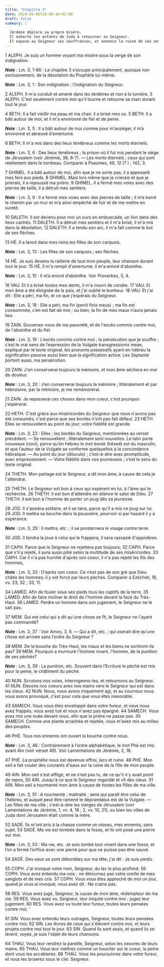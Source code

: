 ```yaml
---
title: "Chapitre 3"
date: 2024-09-06T20:00:42+02:00
draft: false
summary: |
  
  Jérémie déplore sa propre misère.
  Il exhorte les enfants de Juda à retourner au Seigneur.
  Il expose au Seigneur ses souffrances, et annonce la ruine de ses enfants.
---
```



1 ALEPH.
Je suis un homme voyant ma misère sous la verge de son indignation.

***Note*** :  Lm. 3, 1-66 : Le chapitre 3 s’occupe principalement, quoique non exclusivement, de la désolation du Prophète lui-même.

***Note*** :  Lm. 3, 1 : Son indignation ; l’indignation du Seigneur.

2 ALEPH.
Il m'a conduit et amené dans les ténèbres et non à la lumière. 3 ALEPH.
C'est seulement contre moi qu'il tourne et retourne sa main durant tout le jour.


4 BETH.
Il a fait vieillir ma peau et ma chair, il a brisé mes os. 5 BETH.
Il a bâti autour de moi, et il m'a environné de fiel et de peine.

***Note*** :  Lm. 3, 5 : Il a bâti autour de moi comme pour m’assiéger, il m’a environné et abreuvé d’amertume.

6 BETH.
Il m'a mis dans des lieux ténébreux comme les morts éternels.

***Note*** :  Lm. 3, 6 : Des lieux ténébreux ; la prison où il fut mis pendant le siège de Jérusalem (voir Jérémie, 38, 6-7). ― Les morts éternels ; ceux qui sont réellement dans le tombeau. Comparer à Psaumes, 48, 12 (? ) ; 142, 3.


7 GHIMEL.
Il a bâti autour de moi, afin que je ne sorte pas; il a appesanti mes fers aux pieds. 8 GHIMEL.
Mais lors même que je crierais et que je prierais, il a repoussé ma prière. 9 GHIMEL.
Il a fermé mes voies avec des pierres de taille, il a détruit mes sentiers.

***Note*** :  Lm. 3, 9 : Il a fermé mes voies avec des pierres de taille ; il m’a barré le chemin par un mur et m’a ainsi empêché de fuir et de me mettre en sureté.


10 DALETH.
Il est devenu pour moi un ours en embuscade, un lion dans des lieux cachés. 11 DALETH.
Il a détruit mes sentiers et il m'a brisé, il m'a mis dans la désolation. 12 DALETH.
Il a tendu son arc, il m'a fait comme le but de ses flèches.


13 HÉ.
Il a lancé dans mes reins les filles de son carquois.

***Note*** :  Lm. 3, 13 : Les filles de son carquois ; ses flèches.

14 HÉ.
Je suis devenu la raillerie de tout mon peuple, leur chanson durant tout le jour. 15 HÉ.
Il m'a rempli d'amertume, il m'a enivré d'absinthe.

***Note*** :  Lm. 3, 15 : Il m’a enivré d’absinthe. Voir Proverbes, 5, 4.


16 VAU.
Et il a brisé toutes mes dents, il m'a nourri de cendre. 17 VAU.
Et mon âme a été éloignée de la paix, et j'ai oublié le bonheur. 18 VAU.
Et j'ai dit : Elle a péri, ma fin, et ce que j'espérais du Seigneur.

***Note*** :  Lm. 3, 18 : Elle a péri, ma fin (periit finis meus) ; ma fin est consommée, c’en est fait de moi ; ou bien, la fin de mes maux n’aura jamais lieu.


19 ZAIN.
Souvenez-vous de ma pauvreté, et de l'excès commis contre moi, de l'absinthe et du fiel.

***Note*** :  Lm. 3, 19 : L’excès commis contre moi ; la persécution que je souffre ; c’est le vrai sens de l’expression de la Vulgate transgressionis meae, expliqué par le texte original, les pronoms possessifs ayant en hébreu la signification passive aussi bien que la signification active. Les Septante portent aussi, ma persécution.

20 ZAIN.
J'en conserverai toujours la mémoire, et mon âme séchera en moi de douleur.

***Note*** :  Lm. 3, 20 : J’en conserverai toujours la mémoire ; littéralement et par hébraïsme, par la mémoire, je me remémorerai.

21 ZAIN.
Je repasserai ces choses dans mon coeur, c'est pourquoi j'espérerai.


22 HETH.
C'est grâce aux miséricordes du Seigneur que nous n'avons pas été consumés; c'est parce que ses bontés n'ont pas fait défaut. 23 HETH.
Elles se renouvellent au point du jour; votre fidélité est grande.

***Note*** :  Lm. 3, 23 : Elles ; les bontés du Seigneur, mentionnées au verset précédent. ― Se renouvellent ; littéralement sont nouvelles. Le latin porte nouveaux (novi), parce qu’en hébreu le mot bonté (hésed) est du masculin, et que l’auteur de la Vulgate se conforme quelquefois à la concordance hébraïque. ― Au point du jour (diluculo) ; c’est-à-dire avec promptitude, avec empressement. ― Votre fidélité dans vos promesses ; c’est le sens du texte original.

24 THETH.
Mon partage est le Seigneur, a dit mon âme; à cause de cela je l'attendrai.


25 THETH.
Le Seigneur est bon à ceux qui espèrent en lui, à l'âme qui le recherche. 26 THETH.
Il est bon d'attendre en silence le salut de Dieu. 27 THETH.
Il est bon à l'homme de porter un joug dès sa jeunesse.


28 JOD.
Il s'assiéra solitaire, et il se taira, parce qu'il a mis ce joug sur lui. 29 JOD.
Il mettra sa bouche dans la poussière, pourvoir si par hasard il y a espérance.

***Note*** :  Lm. 3, 29 : Il mettra, etc. ; il se prosternera le visage contre terre.

30 JOD.
Il tendra la joue à celui qui le frappera, il sera rassasié d'opprobres.


31 CAPH.
Parce que le Seigneur ne rejettera pas toujours; 32 CAPH.
Parce que s'il a rejeté, il aura aussi pitié selon la multitude de ses miséricordes. 33 CAPH.
Car il n'a pas humilié d'après son coeur, il n'a pas rejeté les fils des hommes,

***Note*** :  Lm. 3, 33 : D’après son coeur. Ce n’est pas de son gré que Dieu châtie les hommes; il y est forcé par leurs péchés. Comparer à Ezéchiel, 18, vv. 23, 32 ; 33, 11.


34 LAMED.
Afin de fouler sous ses pieds tous les captifs de la terre, 35 LAMED.
Afin de faire incliner le droit de l'homme devant la face du Très-Haut. 36 LAMED.
Perdre un homme dans son jugement, le Seigneur ne le sait pas.


37 MEM.
Qui est celui qui a dit qu'une chose se fît, le Seigneur ne l'ayant pas commandé?

***Note*** :  Lm. 3, 37 : Voir Amos, 3, 6. ― Qui a dit, etc. ; qui oserait dire qu’une chose est arrivée sans l’ordre du Seigneur ?

38 MEM.
De la bouche du Très-Haut, les maux et les biens ne sortiront-ils pas? 39 MEM.
Pourquoi a murmuré l'homme vivant, l'homme, de la punition de ses péchés?

***Note*** :  Lm. 3, 39 : La punition, etc. Souvent dans l’Ecriture le péché est mis pour la peine, le châtiment du péché.


40 NUN.
Scrutons nos voies, interrogeons-les, et retournons au Seigneur. 41 NUN.
Elevons nos coeurs avec nos mains vers le Seigneur qui est dans les cieux. 42 NUN.
Nous, nous avons iniquement agi, et au courroux nous vous avons provoqué, c'est pour cela que vous êtes inexorable.


43 SAMECH.
Vous vous êtes enveloppé dans votre fureur, et vous nous avez frappés; vous avez tué et vous n'avez pas épargné. 44 SAMECH.
Vous avez mis une nuée devant vous, afin que la prière ne passe pas. 45 SAMECH.
Comme une plante arrachée et rejetée, vous m'avez mis au milieu des peuples.


46 PHÉ.
Tous nos ennemis ont ouvert la bouche contre nous.

***Note*** :  Lm. 3, 46 : Contrairement à l’ordre alphabétique, le mot Phé est mis avant Aïn (voir verset 49). Voir Lamentations de Jérémie, 2, 16.

47 PHÉ.
La prophétie nous est devenue effroi, lacs et ruine. 48 PHÉ.
Mon oeil a fait couler des courants d'eaux sur la ruine de la fille de mon peuple.


49 AIN.
Mon oeil s'est affligé, et ne s'est pas tu, de ce qu'il n'y avait point de repos, 50 AIN.
Jusqu'à ce que le Seigneur regardât et vît des cieux. 51 AIN.
Mon oeil a tourmenté mon âme à cause de toutes les filles de ma ville.

***Note*** :  Lm. 3, 51 : A tourmenté ; maltraité ; sens qui paraît être celui de l’hébreu, et auquel peut être ramené le depraedatus est de la Vulgate. ― Les filles de ma ville ; c’est-à-dire les vierges de Jérusalem (voir Lamentations de Jérémie, 1, vv. 4, 18 ; 2, vv. 10, 21), ou bien les villes de Juda dont Jérusalem était comme la mère.


52 SADÉ.
Ils m'ont pris à la chasse comme un oiseau, mes ennemis, sans sujet. 53 SADÉ.
Ma vie est tombée dans la fosse, et ils ont posé une pierre sur moi.

***Note*** :  Lm. 3, 53 : Ma vie, etc. Je suis tombé tout vivant dans une fosse, et l’on a fermé l’orifice avec une pierre pour que ne puisse pas être sauvé.

54 SADÉ.
Des eaux se sont débordées sur ma tête; j'ai dit : Je suis perdu.


55 COPH.
J'ai invoqué votre nom, Seigneur, du lac le plus profond. 56 COPH.
Vous avez entendu ma voix ; ne détournez pas votre oreille de mes sanglots et de mes cris. 57 COPH.
Vous vous êtes approché de moi un jour, quand je vous ai invoqué; vous avez dit : Ne crains pas.


58 RES.
Vous avez jugé, Seigneur, la cause de mon âme, rédempteur de ma vie. 59 RES.
Vous avez vu. Seigneur, leur iniquité contre moi ; jugez leur jugement. 60 RES.
Vous avez vu toute leur fureur, toutes leurs pensées contre moi. '


61 SIN.
Vous avez entendu leurs outrages, Seigneur, toutes leurs pensées contre moi; 62 SIN.
Les lèvres de ceux qui s'élèvent contre moi, et leurs projets contre moi tout le jour. 63 SIN.
Quand ils sont assis, et quand ils se lèvent, voyez, je suis l'objet de leurs chansons.


64 THAU.
Vous leur rendrez la pareille, Seigneur, selon les oeuvres de leurs mains. 65 THAU.
Vous leur mettrez comme un bouclier sur le coeur, la peine dont vous les accablerez. 66 THAU.
Vous les poursuivrez dans votre fureur, et vous les briserez sous le ciel. Seigneur.

